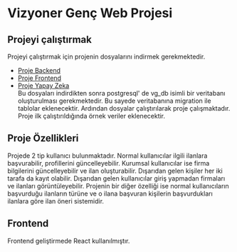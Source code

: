 # Vizyoner Genç Web Projesi
## Projeyi çalıştırmak
Projeyi çalıştırmak için projenin dosyalarını indirmek gerekmektedir.  
+ [Proje Backend](https://github.com/DogukanEsen/Vizyoner_Backend)
+ [Proje Frontend](https://github.com/DogukanEsen/Vizyoner_Frontend)
+ [Proje Yapay Zeka](https://github.com/emineygt/Vizyoner_ai)  
Bu dosyaları indirdikten sonra postgresql' de vg_db isimli bir veritabanı oluşturulması gerekmektedir. Bu sayede veritabanına migration ile tablolar eklenecektir. Ardından dosyalar çalıştırılarak proje çalışmaktadır. Proje ilk çalıştırıldığında örnek veriler eklenecektir. 
## Proje Özellikleri
Projede 2 tip kullanıcı bulunmaktadır. Normal kullanıcılar ilgili ilanlara başvurabilir, profillerini güncelleyebilir. Kurumsal kullanıcılar ise firma bilgilerini güncelleyebilir ve ilan oluşturabilir. Dışarıdan gelen kişiler her iki tarafa da kayıt olabilir. Dışarıdan gelen kullanıcılar giriş yapmadan firmaları ve ilanları görüntüleyebilir. Projenin bir diğer özelliği ise normal kullanıcıların başvurduğu ilanların türüne ve o ilana başvuran kişilerin başvurdukları ilanlara göre ilan öneri sistemidir. 

## Frontend
Frontend geliştirmede React kullanılmıştır.